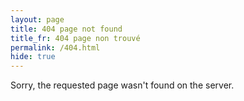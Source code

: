 ```yaml
---
layout: page
title: 404 page not found
title_fr: 404 page non trouvé
permalink: /404.html
hide: true
---
```


Sorry, the requested page wasn't found on the server.
